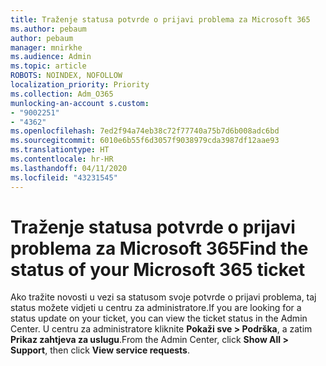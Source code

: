 ```yaml
---
title: Traženje statusa potvrde o prijavi problema za Microsoft 365
ms.author: pebaum
author: pebaum
manager: mnirkhe
ms.audience: Admin
ms.topic: article
ROBOTS: NOINDEX, NOFOLLOW
localization_priority: Priority
ms.collection: Adm_O365
munlocking-an-account s.custom:
- "9002251"
- "4362"
ms.openlocfilehash: 7ed2f94a74eb38c72f77740a75b7d6b008adc6bd
ms.sourcegitcommit: 6010e6b55f6d3057f9038979cda3987df12aae93
ms.translationtype: HT
ms.contentlocale: hr-HR
ms.lasthandoff: 04/11/2020
ms.locfileid: "43231545"
---
```

# <a name="find-the-status-of-your-microsoft-365-ticket"></a><span data-ttu-id="7108a-102">Traženje statusa potvrde o prijavi problema za Microsoft 365</span><span class="sxs-lookup"><span data-stu-id="7108a-102">Find the status of your Microsoft 365 ticket</span></span>

<span data-ttu-id="7108a-103">Ako tražite novosti u vezi sa statusom svoje potvrde o prijavi problema, taj status možete vidjeti u centru za administratore.</span><span class="sxs-lookup"><span data-stu-id="7108a-103">If you are looking for a status update on your ticket, you can view the ticket status in the Admin Center.</span></span> <span data-ttu-id="7108a-104">U centru za administratore kliknite **Pokaži sve > Podrška**, a zatim **Prikaz zahtjeva za uslugu**.</span><span class="sxs-lookup"><span data-stu-id="7108a-104">From the Admin Center, click **Show All > Support**, then click **View service requests**.</span></span>
